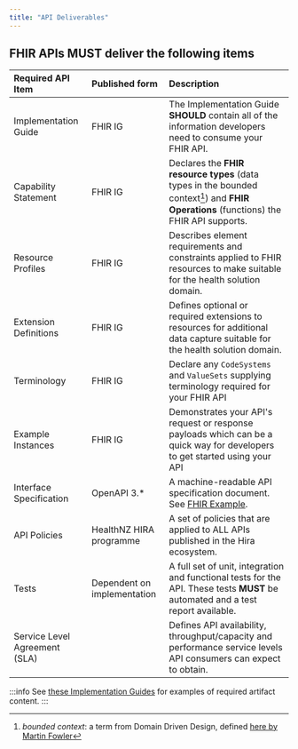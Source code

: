 ```yaml
---
title: "API Deliverables"
---
```




## FHIR APIs **MUST** deliver the following items

| Required API Item             |  Published form              | Description                                                                                                                                    |
| :---------------------------- |  :-------------------------- | :--------------------------------------------------------------------------------------------------------------------------------------------- |
| Implementation Guide           |  FHIR IG                     | The Implementation Guide **SHOULD** contain all of the information developers need to consume your FHIR API.                                   |
| Capability Statement          |  FHIR IG                     | Declares the **FHIR resource types** (data types in the bounded context[^1]) and **FHIR Operations** (functions) the FHIR API supports.        |
| Resource Profiles             |  FHIR IG                     | Describes element requirements and constraints applied to FHIR resources to make suitable for the health solution domain.                      |
| Extension Definitions         |  FHIR IG                     | Defines optional or required extensions to resources for additional data capture suitable for the health solution domain.                      |
| Terminology                   |  FHIR IG                     | Declare any `CodeSystems` and `ValueSets` supplying terminology required for your FHIR API                                                    |
| Example Instances             |  FHIR IG                     | Demonstrates your API's request or response payloads which can be a quick way for developers to get started using your API                     |
| Interface Specification       |  OpenAPI 3.\*                | A machine-readable API specification document. See [FHIR Example](/api-specifications/example-agency-specification).                           |
| API Policies                  |  HealthNZ HIRA programme     | A set of policies that are applied to ALL APIs published in the Hira ecosystem.                                                                |
| Tests                         |  Dependent on implementation | A full set of unit, integration and functional tests for the API. These tests **MUST** be automated and a test report available.               |
| Service Level Agreement (SLA) |                          | Defines API availability, throughput/capacity and performance service levels API consumers can expect to obtain.                               |

[^1]: *bounded context*: a term from Domain Driven Design, defined [here by Martin Fowler](https://martinfowler.com/bliki/BoundedContext.html)

:::info
See [these Implementation Guides](/fhir-api-standard/Principles%20and%20Guidelines/ExistingIGs) for examples of required artifact content.
:::
